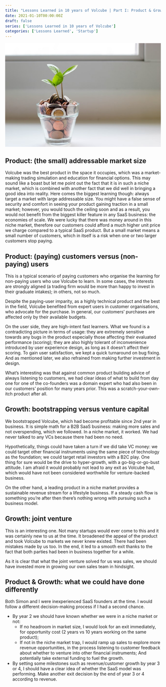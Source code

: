 ```yaml
---
title: "Lessons Learned in 10 years of Volcube | Part I: Product & Growth"
date: 2021-01-10T00:00:00Z
draft: false
series: ['Lessons Learned in 10 years of Volcube']
categories: ['Lessons Learned', 'Startup']
---
```


![Unsplash | micheile dot com](/micheile-dot-com-SoT4-mZhyhE-unsplash.jpg)

## Product: (the small) addressable market size
Volcube was the best product in the space it occupies, which was a market-making trading simulation and education for financial options. This may sound like a boast but let me point out the fact that it is in such a niche market, which is combined with another fact that we did well in bringing a good idea into reality. Here comes the biggest learning though: always target a market with large addressable size. You might have a false sense of security and comfort in seeing your product gaining traction in a small market; however, you would touch the ceiling soon and as a result, you would not benefit from the biggest killer feature in any SaaS business: the economies of scale. We were lucky that there was money around in this niche market, therefore our customers could afford a much higher unit price we charge compared to a typical SaaS product. But a small market means a small number of customers, which in itself is a risk when one or two larger customers stop paying. 

## Product: (paying) customers versus (non-paying) users
This is a typical scenario of paying customers who organise the learning for non-paying users who use Volcube to learn. In some cases, the interests are strongly aligned (a trading firm would be more than happy to invest in their graduate intakes); in others, not so much. 

Despite the paying-user imparity, as a highly technical product and the best in the field, Volcube benefited from expert users in customer organisations, who advocate for the purchase. In general, our customers’ purchases are affected only by their available budgets.

On the user side, they are high-intent fast learners. What we found is a contradicting picture in terms of usage: they are extremely sensitive towards any bugs in the product especially those affecting their evaluated performance (scoring); they are also highly tolerant of inconvenience introduced by user experience design, as long as it doesn’t affect their scoring. To gain user satisfaction, we kept a quick turnaround on bug fixing. And as mentioned later, we also refrained from making further investment in design.

What’s interesting was that against common product building advice of always listening to customers, we had clear ideas of what to build from day one for one of the co-founders was a domain expert who had also been in our customers’ position for many years prior. This was a scratch-your-own-itch product after all.   

## Growth: bootstrapping versus venture capital
We bootstrapped Volcube, which had become profitable since 2nd year in business. It is simple math for a B2B SaaS business: making more sales and not overspending, which we followed. In a niche market, it worked. We had never talked to any VCs because there had been no need. 

Hypothetically, things could have taken a turn if we did take VC money: we could target other financial instruments using the same piece of technology as the foundation; we could target retail investors with a B2C play. One thing for sure would be the drive to hyper-growth, with a go-big-or-go-bust attitude. I am afraid it would probably not lead to any exit as Volcube had, which would have not been considered worthwhile for venture-backed business.

On the other hand, a leading product in a niche market provides a sustainable revenue stream for a lifestyle business. If a steady cash flow is something you’re after then there’s nothing wrong with pursuing such a business model.        

## Growth: joint venture
This is an interesting one. Not many startups would ever come to this and it was certainly new to us at the time. It broadened the appeal of the product and took Volcube to markets we never knew existed. There had been mistakes made by us too. In the end, it led to a smooth exit thanks to the fact that both parties had been in business together for a while. 

As it is clear that what the joint venture solved for us was sales, we should have invested more in growing our own sales team in hindsight.

## Product & Growth: what we could have done differently

Both Simon and I were inexperienced SaaS founders at the time. I would follow a different decision-making process if I had a second chance.

- By year 2 we should have known whether we were in a niche market or not:
  - If no headroom in market size, I would look for an exit immediately, for opportunity cost (2 years vs 10 years working on the same product);
  - If not in the niche market trap, I would ramp up sales to explore more revenue opportunities, in the process listening to customer feedback about whether to venture into other financial instruments;
And potentially take external funding to fuel the growth.
- By setting some milestones such as revenue/customer growth by year 3 or 4, I should have a clear idea of whether the SaaS model was performing. Make another exit decision by the end of year 3 or 4 according to revenue. 
